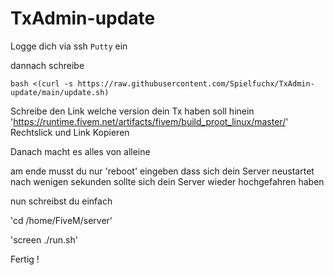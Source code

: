# TxAdmin-update

Logge dich via ssh ```Putty``` ein

dannach schreibe 
```
bash <(curl -s https://raw.githubusercontent.com/Spielfuchx/TxAdmin-update/main/update.sh)
```

Schreibe den Link welche version dein Tx haben soll hinein 'https://runtime.fivem.net/artifacts/fivem/build_proot_linux/master/' Rechtslick und Link Kopieren

Danach macht es alles von alleine

am ende musst du nur 'reboot' eingeben dass sich dein Server neustartet nach wenigen sekunden sollte sich dein Server wieder hochgefahren haben

nun schreibst du einfach

'cd /home/FiveM/server'

'screen ./run.sh'

Fertig !
